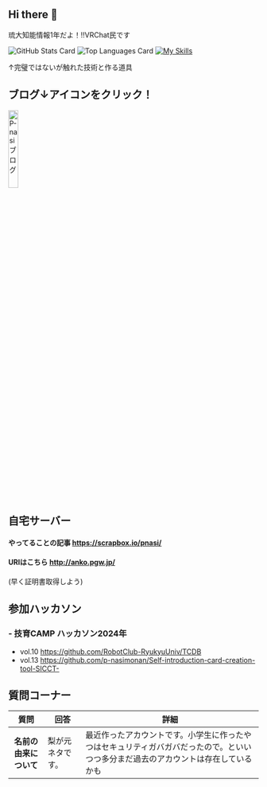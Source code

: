 ## Hi there 👋
琉大知能情報1年だよ！!!VRChat民です

![GitHub Stats Card](https://github-readme-stats.vercel.app/api?username=p-nasimonan)
![Top Languages Card](https://github-readme-stats.vercel.app/api/top-langs/?username=p-nasimonan)
[![My Skills](https://skillicons.dev/icons?i=react,js,html,css,java,vscode,vim,python,flask,git,kubernetes,docker,c,linux,nginx,ts,autocad)](https://skillicons.dev)

↑完璧ではないが触れた技術と作る道具

## ブログ↓アイコンをクリック！
<a href = https://ie.u-ryukyu.ac.jp/p-nasi/>
<img src="https://ie.u-ryukyu.ac.jp/p-nasi/img/logo.png" width="20%" alt ="P-nasiブログ">
</a>

## 自宅サーバー
#### やってることの記事  https://scrapbox.io/pnasi/

#### URIはこちら  http://anko.pgw.jp/
(早く証明書取得しよう)

## 参加ハッカソン
### - 技育CAMP ハッカソン2024年
  - vol.10 https://github.com/RobotClub-RyukyuUniv/TCDB
  - vol.13 https://github.com/p-nasimonan/Self-introduction-card-creation-tool-SICCT-

## 質問コーナー

<table>
<thead>
<tr>
  <th>質問</th>
  <th>回答</th>
  <th>詳細</th>
</tr>
</thead>
  <tr>
  <th>名前の由来について</th>
  <td> 梨が元ネタです。</td>
  <td>最近作ったアカウントです。小学生に作ったやつはセキュリティガバガバだったので。といいつつ多分まだ過去のアカウントは存在しているかも</td>
  </tr>
</table>



